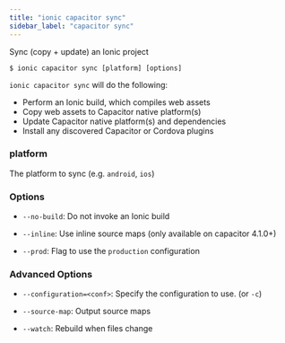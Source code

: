 ```yaml
---
title: "ionic capacitor sync"
sidebar_label: "capacitor sync"
---
```





Sync (copy + update) an Ionic project

```shell
$ ionic capacitor sync [platform] [options]
```

`ionic capacitor sync` will do the following:
- Perform an Ionic build, which compiles web assets
- Copy web assets to Capacitor native platform(s)
- Update Capacitor native platform(s) and dependencies
- Install any discovered Capacitor or Cordova plugins

### platform
The platform to sync (e.g. `android`, `ios`)




### Options

 - `--no-build`: Do not invoke an Ionic build 
      
 - `--inline`: Use inline source maps  (only available on capacitor 4.1.0+) 
      
 - `--prod`: Flag to use the `production` configuration 
      


### Advanced Options

 - `--configuration=<conf>`: Specify the configuration to use. (or `-c`)
      
 - `--source-map`: Output source maps 
      
 - `--watch`: Rebuild when files change 
      
